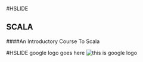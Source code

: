 #HSLIDE

## SCALA

####An Introductory Course To Scala


#HSLIDE
google logo goes here
![this is google logo](https://yt3.ggpht.com/-v0soe-ievYE/AAAAAAAAAAI/AAAAAAAAAAA/OixOH_h84Po/s900-c-k-no-mo-rj-c0xffffff/photo1.jpg1)
